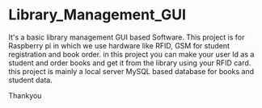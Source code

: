 # Library_Management_GUI
It's a basic library management GUI based Software.
This project is for Raspberry pi in which we use hardware like RFID, GSM for student registration and book order.
in this project you can make your user Id as a student and order books and get it from the library using your RFID card.
this project is mainly a local server MySQL based database for books and student data. 


Thankyou

